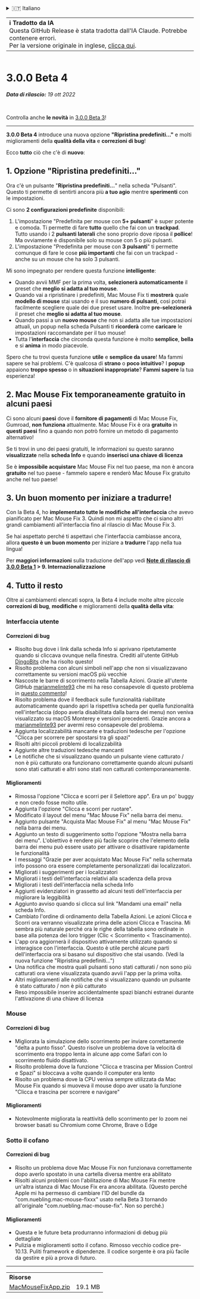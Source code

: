 <details>
<summary>🇮🇹 Italiano</summary>

[🇬🇧 English (GitHub)](https://github.com/noah-nuebling/mac-mouse-fix/releases/tag/3.0.0-Beta-4)\
[🇦🇩 Català](https://redirect.macmousefix.com/?target=mmf-release&tag=3.0.0-Beta-4&locale=ca)\
[🇩🇪 Deutsch](https://redirect.macmousefix.com/?target=mmf-release&tag=3.0.0-Beta-4&locale=de)\
[🇪🇸 Español](https://redirect.macmousefix.com/?target=mmf-release&tag=3.0.0-Beta-4&locale=es)\
[🇫🇷 Français](https://redirect.macmousefix.com/?target=mmf-release&tag=3.0.0-Beta-4&locale=fr)\
[🇮🇩 Indonesia](https://redirect.macmousefix.com/?target=mmf-release&tag=3.0.0-Beta-4&locale=id)\
**🇮🇹 Italiano**\
[🇭🇺 Magyar](https://redirect.macmousefix.com/?target=mmf-release&tag=3.0.0-Beta-4&locale=hu)\
[🇳🇱 Nederlands](https://redirect.macmousefix.com/?target=mmf-release&tag=3.0.0-Beta-4&locale=nl)\
[🇵🇱 Polski](https://redirect.macmousefix.com/?target=mmf-release&tag=3.0.0-Beta-4&locale=pl)\
[🇧🇷 Português (Brasil)](https://redirect.macmousefix.com/?target=mmf-release&tag=3.0.0-Beta-4&locale=pt-BR)\
[🇵🇹 Português (Portugal)](https://redirect.macmousefix.com/?target=mmf-release&tag=3.0.0-Beta-4&locale=pt-PT)\
[🇷🇴 Română](https://redirect.macmousefix.com/?target=mmf-release&tag=3.0.0-Beta-4&locale=ro)\
[🇸🇪 Svenska](https://redirect.macmousefix.com/?target=mmf-release&tag=3.0.0-Beta-4&locale=sv)\
[🇻🇳 Tiếng Việt](https://redirect.macmousefix.com/?target=mmf-release&tag=3.0.0-Beta-4&locale=vi)\
[🇹🇷 Türkçe](https://redirect.macmousefix.com/?target=mmf-release&tag=3.0.0-Beta-4&locale=tr)\
[🇨🇿 Čeština](https://redirect.macmousefix.com/?target=mmf-release&tag=3.0.0-Beta-4&locale=cs)\
[🇬🇷 Ελληνικά](https://redirect.macmousefix.com/?target=mmf-release&tag=3.0.0-Beta-4&locale=el)\
[🇷🇺 Русский](https://redirect.macmousefix.com/?target=mmf-release&tag=3.0.0-Beta-4&locale=ru)\
[🇺🇦 Українська](https://redirect.macmousefix.com/?target=mmf-release&tag=3.0.0-Beta-4&locale=uk)\
[🇮🇱 עברית](https://redirect.macmousefix.com/?target=mmf-release&tag=3.0.0-Beta-4&locale=he)\
[🇸🇦 العربية](https://redirect.macmousefix.com/?target=mmf-release&tag=3.0.0-Beta-4&locale=ar)\
[🇮🇳 हिन्दी](https://redirect.macmousefix.com/?target=mmf-release&tag=3.0.0-Beta-4&locale=hi)\
[🇹🇭 ไทย](https://redirect.macmousefix.com/?target=mmf-release&tag=3.0.0-Beta-4&locale=th)\
[🇨🇳 中文 (简体)](https://redirect.macmousefix.com/?target=mmf-release&tag=3.0.0-Beta-4&locale=zh-Hans)\
[🇨🇳 中文 (繁體)](https://redirect.macmousefix.com/?target=mmf-release&tag=3.0.0-Beta-4&locale=zh-Hant)\
[🇭🇰 中文（香港)](https://redirect.macmousefix.com/?target=mmf-release&tag=3.0.0-Beta-4&locale=zh-HK)\
[🇯🇵 日本語](https://redirect.macmousefix.com/?target=mmf-release&tag=3.0.0-Beta-4&locale=ja)\
[🇰🇷 한국어](https://redirect.macmousefix.com/?target=mmf-release&tag=3.0.0-Beta-4&locale=ko)\
[Help translate Mac Mouse Fix to different languages!](https://github.com/noah-nuebling/mac-mouse-fix/discussions/731)
</details>
<table align=><td>
<b>ℹ️ Tradotto da IA</b><br>
Questa GitHub Release è stata tradotta dall'IA Claude. Potrebbe contenere errori.<br>
Per la versione originale in inglese, <a href="https://github.com/noah-nuebling/mac-mouse-fix/releases/tag/3.0.0-Beta-4">clicca qui</a>.
</td></table>

<table></table>

# 3.0.0 Beta 4
***Data di rilascio:** 19 ott 2022*

<br>

Controlla anche **le novità** in [3.0.0 Beta 3](https://redirect.macmousefix.com/?target=mmf-release&tag=3.0.0-Beta-3&locale=it)!

---

**3.0.0 Beta 4** introduce una nuova opzione **"Ripristina predefiniti..."** e molti miglioramenti della **qualità della vita** e **correzioni di bug**!

Ecco **tutto** ciò che c'è di **nuovo**:

## 1. Opzione "Ripristina predefiniti..."

Ora c'è un pulsante "**Ripristina predefiniti...**" nella scheda "Pulsanti".
Questo ti permette di sentirti ancora più **a tuo agio** mentre **sperimenti** con le impostazioni.

Ci sono **2 configurazioni predefinite** disponibili:

1. L'impostazione "Predefinita per mouse con **5+ pulsanti**" è super potente e comoda. Ti permette di fare **tutto** quello che fai con un **trackpad**. Tutto usando i 2 **pulsanti laterali** che sono proprio dove riposa il **pollice**! Ma ovviamente è disponibile solo su mouse con 5 o più pulsanti.
2. L'impostazione "Predefinita per mouse con **3 pulsanti**" ti permette comunque di fare le cose **più importanti** che fai con un trackpad - anche su un mouse che ha solo 3 pulsanti.

Mi sono impegnato per rendere questa funzione **intelligente**:

- Quando avvii MMF per la prima volta, **selezionerà automaticamente** il preset che **meglio si adatta al tuo mouse**.
- Quando vai a ripristinare i predefiniti, Mac Mouse Fix ti **mostrerà** quale **modello di mouse** stai usando e il suo **numero di pulsanti**, così potrai facilmente scegliere quale dei due preset usare. Inoltre **pre-selezionerà** il preset che **meglio si adatta al tuo mouse**.
- Quando passi a un **nuovo mouse** che non si adatta alle tue impostazioni attuali, un popup nella scheda Pulsanti ti **ricorderà** come **caricare** le impostazioni raccomandate per il tuo mouse!
- Tutta l'**interfaccia** che circonda questa funzione è molto **semplice**, **bella** e si **anima** in modo piacevole.

Spero che tu trovi questa funzione **utile** e **semplice da usare**! Ma fammi sapere se hai problemi.
C'è qualcosa di **strano** o **poco intuitivo**? I **popup** appaiono **troppo spesso** o in **situazioni inappropriate**? **Fammi sapere** la tua esperienza!

## 2. Mac Mouse Fix temporaneamente gratuito in alcuni paesi

Ci sono alcuni **paesi** dove il **fornitore di pagamenti** di Mac Mouse Fix, Gumroad, **non funziona** attualmente.
Mac Mouse Fix è ora **gratuito** in **questi paesi** fino a quando non potrò fornire un metodo di pagamento alternativo!

Se ti trovi in uno dei paesi gratuiti, le informazioni su questo saranno **visualizzate** nella **scheda Info** e quando **inserisci una chiave di licenza**

Se è **impossibile acquistare** Mac Mouse Fix nel tuo paese, ma non è ancora **gratuito** nel tuo paese - fammelo sapere e renderò Mac Mouse Fix gratuito anche nel tuo paese!

## 3. Un buon momento per iniziare a tradurre!

Con la Beta 4, ho **implementato tutte le modifiche all'interfaccia** che avevo pianificato per Mac Mouse Fix 3. Quindi non mi aspetto che ci siano altri grandi cambiamenti all'interfaccia fino al rilascio di Mac Mouse Fix 3.

Se hai aspettato perché ti aspettavi che l'interfaccia cambiasse ancora, allora **questo è un buon momento** per iniziare a **tradurre** l'app nella tua lingua!

Per **maggiori informazioni** sulla traduzione dell'app vedi **[Note di rilascio di 3.0.0 Beta 1](https://redirect.macmousefix.com/?target=mmf-release&tag=3.0.0-Beta-1.1&locale=it) > 9. Internazionalizzazione**

## 4. Tutto il resto

Oltre ai cambiamenti elencati sopra, la Beta 4 include molte altre piccole **correzioni di bug**, **modifiche** e miglioramenti della **qualità della vita**:

### Interfaccia utente

#### Correzioni di bug

- Risolto bug dove i link dalla scheda Info si aprivano ripetutamente quando si cliccava ovunque nella finestra. Crediti all'utente GitHub [DingoBits](https://github.com/DingoBits) che ha risolto questo!
- Risolto problema con alcuni simboli nell'app che non si visualizzavano correttamente su versioni macOS più vecchie
- Nascoste le barre di scorrimento nella Tabella Azioni. Grazie all'utente GitHub [marianmelinte93](https://github.com/marianmelinte93) che mi ha reso consapevole di questo problema in [questo commento](https://github.com/noah-nuebling/mac-mouse-fix/discussions/366#discussioncomment-3728994)!
- Risolto problema dove il feedback sulle funzionalità riabilitate automaticamente quando apri la rispettiva scheda per quella funzionalità nell'interfaccia (dopo averla disabilitata dalla barra dei menu) non veniva visualizzato su macOS Monterey e versioni precedenti. Grazie ancora a [marianmelinte93](https://github.com/marianmelinte93) per avermi reso consapevole del problema.
- Aggiunta localizzabilità mancante e traduzioni tedesche per l'opzione "Clicca per scorrere per spostarsi tra gli spazi"
- Risolti altri piccoli problemi di localizzabilità
- Aggiunte altre traduzioni tedesche mancanti
- Le notifiche che si visualizzano quando un pulsante viene catturato / non è più catturato ora funzionano correttamente quando alcuni pulsanti sono stati catturati e altri sono stati non catturati contemporaneamente.

#### Miglioramenti

- Rimossa l'opzione "Clicca e scorri per il Selettore app". Era un po' buggy e non credo fosse molto utile.
- Aggiunta l'opzione "Clicca e scorri per ruotare".
- Modificato il layout del menu "Mac Mouse Fix" nella barra dei menu.
- Aggiunto pulsante "Acquista Mac Mouse Fix" al menu "Mac Mouse Fix" nella barra dei menu.
- Aggiunto un testo di suggerimento sotto l'opzione "Mostra nella barra dei menu". L'obiettivo è rendere più facile scoprire che l'elemento della barra dei menu può essere usato per attivare o disattivare rapidamente le funzionalità
- I messaggi "Grazie per aver acquistato Mac Mouse Fix" nella schermata info possono ora essere completamente personalizzati dai localizzatori.
- Migliorati i suggerimenti per i localizzatori
- Migliorati i testi dell'interfaccia relativi alla scadenza della prova
- Migliorati i testi dell'interfaccia nella scheda Info
- Aggiunti evidenziatori in grassetto ad alcuni testi dell'interfaccia per migliorare la leggibilità
- Aggiunto avviso quando si clicca sul link "Mandami una email" nella scheda Info.
- Cambiato l'ordine di ordinamento della Tabella Azioni. Le azioni Clicca e Scorri ora verranno visualizzate prima delle azioni Clicca e Trascina. Mi sembra più naturale perché ora le righe della tabella sono ordinate in base alla potenza dei loro trigger (Clic < Scorrimento < Trascinamento).
- L'app ora aggiornerà il dispositivo attivamente utilizzato quando si interagisce con l'interfaccia. Questo è utile perché alcune parti dell'interfaccia ora si basano sul dispositivo che stai usando. (Vedi la nuova funzione "Ripristina predefiniti...")
- Una notifica che mostra quali pulsanti sono stati catturati / non sono più catturati ora viene visualizzata quando avvii l'app per la prima volta.
- Altri miglioramenti alle notifiche che si visualizzano quando un pulsante è stato catturato / non è più catturato
- Reso impossibile inserire accidentalmente spazi bianchi estranei durante l'attivazione di una chiave di licenza

### Mouse

#### Correzioni di bug

- Migliorata la simulazione dello scorrimento per inviare correttamente "delta a punto fisso". Questo risolve un problema dove la velocità di scorrimento era troppo lenta in alcune app come Safari con lo scorrimento fluido disattivato.
- Risolto problema dove la funzione "Clicca e trascina per Mission Control e Spazi" si bloccava a volte quando il computer era lento
- Risolto un problema dove la CPU veniva sempre utilizzata da Mac Mouse Fix quando si muoveva il mouse dopo aver usato la funzione "Clicca e trascina per scorrere e navigare"

#### Miglioramenti

- Notevolmente migliorata la reattività dello scorrimento per lo zoom nei browser basati su Chromium come Chrome, Brave o Edge

### Sotto il cofano

#### Correzioni di bug

- Risolto un problema dove Mac Mouse Fix non funzionava correttamente dopo averlo spostato in una cartella diversa mentre era abilitato
- Risolti alcuni problemi con l'abilitazione di Mac Mouse Fix mentre un'altra istanza di Mac Mouse Fix era ancora abilitata. (Questo perché Apple mi ha permesso di cambiare l'ID del bundle da "com.nuebling.mac-mouse-fixxx" usato nella Beta 3 tornando all'originale "com.nuebling.mac-mouse-fix". Non so perché.)

#### Miglioramenti

- Questa e le future beta produrranno informazioni di debug più dettagliate
- Pulizia e miglioramenti sotto il cofano. Rimosso vecchio codice pre-10.13. Puliti framework e dipendenze. Il codice sorgente è ora più facile da gestire e più a prova di futuro.

---

<table align="start">
<tr>
    <td colspan=2>
        <b>Risorse</b>
    </td>
</tr>
<tr>
    <td><a href="https://github.com/noah-nuebling/mac-mouse-fix/releases/download/3.0.0-Beta-4/MacMouseFixApp.zip">MacMouseFixApp.zip</a></td>
    <td>19.1 MB</td>
</tr>
</table>